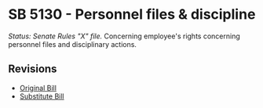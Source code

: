 # SB 5130 - Personnel files & discipline
*Status: Senate Rules "X" file.*
Concerning employee's rights concerning personnel files and disciplinary actions.

## Revisions
* [Original Bill](1/)
* [Substitute Bill](S/)